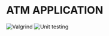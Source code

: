 # ATM APPLICATION
![Valgrind](https://github.com/99002773/ATM-app/workflows/Valgrind/badge.svg)
![Unit testing](https://github.com/99002773/ATM-app/workflows/Unit%20testing/badge.svg)

